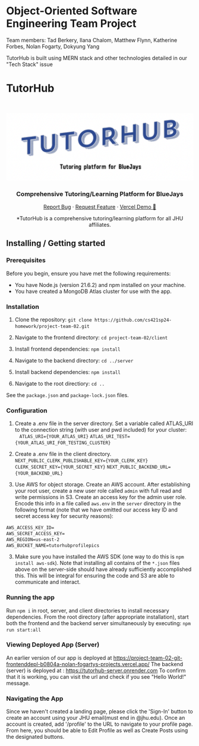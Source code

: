 # Object-Oriented Software Engineering Team Project

Team members: Tad Berkery, Ilana Chalom, Matthew Flynn, Katherine Forbes, Nolan Fogarty, Dokyung Yang

TutorHub is built using MERN stack and other technologies detailed in our "Tech Stack" issue

# TutorHub
<br />
<p align="center">
    <img src="./assets/TuturHubLogo.png">
    <h3 align="center">Comprehensive Tutoring/Learning Platform for BlueJays</h3>

  <p align="center">
    <a href="mailto:dyang40@jh.edu?subject=Mail from Our Site">Report Bug</a>
    ·
    <a href="mailto:dyang40@jh.edu?subject=Mail from Our Site">Request Feature</a>
    ·
    <a href="https://project-team-02-git-frontenddepl-b0804a-nolan-fogartys-projects.vercel.app/">Vercel Demo 🚀</a>
  </p>
      <p align="center"> *TutorHub is a comprehensive tutoring/learning platform for all JHU affiliates. </p>
</p>

## Installing / Getting started

### Prerequisites

Before you begin, ensure you have met the following requirements:
- You have Node.js (version 21.6.2) and npm installed on your machine.
- You have created a MongoDB Atlas cluster for use with the app.

### Installation

1. Clone the repository: ```git clone https://github.com/cs421sp24-homework/project-team-02.git```

2. Navigate to the frontend directory: ```cd project-team-02/client```

3. Install frontend dependencies: ```npm install```

4. Navigate to the backend directory: ```cd ../server```

5. Install backend dependencies: ```npm install```

6. Navigate to the root directiory: ```cd ..```

See the `package.json` and `package-lock.json` files.

### Configuration

1. Create a .env file in the server directory. Set a variable called ATLAS_URI to the connection string (with user and pwd included) for your cluster:
   ```ATLAS_URI={YOUR_ATLAS_URI}```
   ```ATLAS_URI_TEST={YOUR_ATLAS_URI_FOR_TESTING_CLUSTER}```

3. Create a .env file in the client directory.
   ```NEXT_PUBLIC_CLERK_PUBLISHABLE_KEY={YOUR_CLERK_KEY}```
   ```CLERK_SECRET_KEY={YOUR_SECRET_KEY}```
   ```NEXT_PUBLIC_BACKEND_URL={YOUR_BACKEND_URL}```

4. Use AWS for object storage. Create an AWS account. After establishing your root user, create a new user role called `admin` with full read and write permissions in S3. Create an access key for the admin user role. Encode this info in a file called `aws.env` in the `server` directory in the following format (note that we have omitted our access key ID and secret access key for security reasons):

```
AWS_ACCESS_KEY_ID=
AWS_SECRET_ACCESS_KEY=
AWS_REGION=us-east-2
AWS_BUCKET_NAME=tutorhubprofilepics
```

3. Make sure you have installed the AWS SDK (one way to do this is `npm install aws-sdk`). Note that installing all contains of the `*.json` files above on the server-side should have already sufficiently accomplished this. This will be integral for ensuring the code and S3 are able to communicate and interact.

### Running the app

Run ```npm i``` in root, server, and client directories to install necessary dependencies.
From the root directory (after appropriate installation), start both the frontend and the backend server simultaneously by executing: ```npm run start:all```

### Viewing Deployed App (Server)

An earlier version of our app is deployed at https://project-team-02-git-frontenddepl-b0804a-nolan-fogartys-projects.vercel.app/
The backend (server) is deployed at : https://tutorhub-server.onrender.com
To confirm that it is working, you can visit the url and check if you see "Hello World!" message. 

### Navigating the App

Since we haven't created a landing page, please click the 'Sign-In' button to create an account using your JHU email(must end in @jhu.edu). Once an account is created, add '/profile' to the URL to navigate to your profile page. From here, you should be able to Edit Profile as well as Create Posts using the designated buttons. 
